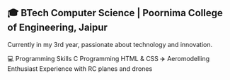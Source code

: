 ## 🎓 BTech Computer Science | Poornima College of Engineering, Jaipur
Currently in my 3rd year, passionate about technology and innovation.

💻 Programming Skills
C Programming
HTML & CSS
✈️ Aeromodelling Enthusiast
Experience with RC planes and drones

<!--
**PRATHAM-2912/PRATHAM-2912** is a ✨ _special_ ✨ repository because its `README.md` (this file) appears on your GitHub profile.

Here are some ideas to get you started:

- 🔭 I’m currently working on ...
- 🌱 I’m currently learning ...
- 👯 I’m looking to collaborate on ...
- 🤔 I’m looking for help with ...
- 💬 Ask me about ...
- 📫 How to reach me: ...
- 😄 Pronouns: ...
- ⚡ Fun fact: ...
-->
